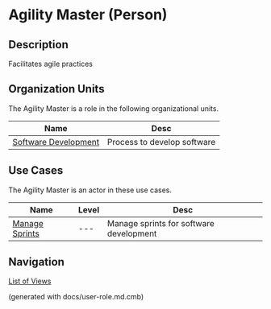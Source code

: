 # Agility Master (Person)

## Description
Facilitates agile practices

## Organization Units
The Agility Master is a role in the following organizational units.

| Name | Desc |
|---|---|
| [Software Development](../../mybank/project-management/software-development.md) | Process to develop software |
## Use Cases
The Agility Master is an actor in these use cases.

| Name | Level | Desc |
|---|---|---|
| [Manage Sprints](../../mybank/project-management/manage-sprints.md) | --- | Manage sprints for software development |


## Navigation
[List of Views](../../views.md)

(generated with docs/user-role.md.cmb)
